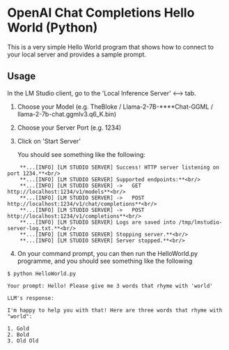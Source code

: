 # OpenAI Chat Completions Hello World (Python)

This is a very simple Hello World program that shows how to connect to your local server and provides a sample prompt.

## Usage

In the LM Studio client, go to the 'Local Inference Server' <--> tab.

1. Choose your Model (e.g. TheBloke / Llama-2-7B-****Chat-GGML / llama-2-7b-chat.ggmlv3.q6_K.bin)
2. Choose your Server Port (e.g. 1234)
3. Click on 'Start Server'

	You should see something like the following:
```	
	**...[INFO] [LM STUDIO SERVER] Success! HTTP server listening on port 1234.**<br/>
	**...[INFO] [LM STUDIO SERVER] Supported endpoints:**<br/>
	**...[INFO] [LM STUDIO SERVER] ->	GET  http://localhost:1234/v1/models**<br/>
	**...[INFO] [LM STUDIO SERVER] ->	POST http://localhost:1234/v1/chat/completions**<br/>
	**...[INFO] [LM STUDIO SERVER] ->	POST http://localhost:1234/v1/completions**<br/>
	**...[INFO] [LM STUDIO SERVER] Logs are saved into /tmp/lmstudio-server-log.txt.**<br/>
	**...[INFO] [LM STUDIO SERVER] Stopping server.**<br/>
	**...[INFO] [LM STUDIO SERVER] Server stopped.**<br/>
```
4. On your command prompt, you can then run the HelloWorld.py programme, and you should see something like the following

```console
$ python HelloWorld.py

Your prompt: Hello! Please give me 3 words that rhyme with 'world'

LLM's response:

I'm happy to help you with that! Here are three words that rhyme with "world":

1. Gold
2. Bold
3. Old Old
```
